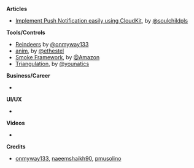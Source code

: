 
**Articles**

* [Implement Push Notification easily using CloudKit](https://fluffy.es/push-notification-cloudkit/), by [@soulchildpls](https://twitter.com/soulchildpls)

**Tools/Controls**

* [Reindeers](https://github.com/onmyway133/Reindeers) by [@onmyway133](https://twitter.com/onmyway133)
* [anim](https://github.com/onurersel/anim), by [@ethestel](https://twitter.com/ethestel)
* [Smoke Framework](https://github.com/amzn/smoke-framework), by [@Amazon](https://github.com/amzn)
* [Triangulation](https://github.com/younatics/Triangulation), by [@younatics](https://twitter.com/younatics)

**Business/Career**

* 

**UI/UX**

* 

**Videos**

* 

**Credits**

* [onmyway133](https://github.com/onmyway133), [naeemshaikh90](https://github.com/naeemshaikh90), [pmusolino](https://github.com/pmusolino)
